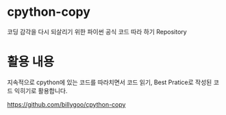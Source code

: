 # cpython-copy
코딩 감각을 다시 되살리기 위한 파이썬 공식 코드 따라 하기 Repository

# 활용 내용
지속적으로 cpython에 있는 코드를 따라치면서 코드 읽기, Best Pratice로 작성된 코드 익히기로 활용합니다. 


https://github.com/billygoo/cpython-copy